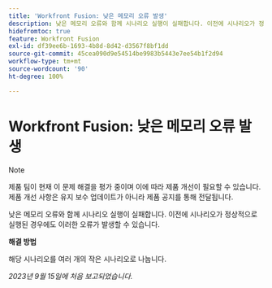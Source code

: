 ```yaml
---
title: 'Workfront Fusion: 낮은 메모리 오류 발생'
description: 낮은 메모리 오류와 함께 시나리오 실행이 실패합니다. 이전에 시나리오가 정상적으로 실행된 경우에도 이러한 오류가 발생할 수 있습니다.
hidefromtoc: true
feature: Workfront Fusion
exl-id: df39ee6b-1693-4b8d-8d42-d3567f8bf1dd
source-git-commit: 45cea090d9e54514be9983b5443e7ee54b1f2d94
workflow-type: tm+mt
source-wordcount: '90'
ht-degree: 100%

---
```


# Workfront Fusion: 낮은 메모리 오류 발생

>[!NOTE]
>
>제품 팀이 현재 이 문제 해결을 평가 중이며 이에 따라 제품 개선이 필요할 수 있습니다. 제품 개선 사항은 유지 보수 업데이트가 아니라 제품 공지를 통해 전달됩니다.

낮은 메모리 오류와 함께 시나리오 실행이 실패합니다. 이전에 시나리오가 정상적으로 실행된 경우에도 이러한 오류가 발생할 수 있습니다.

**해결 방법**

해당 시나리오를 여러 개의 작은 시나리오로 나눕니다.

_2023년 9월 15일에 처음 보고되었습니다._
